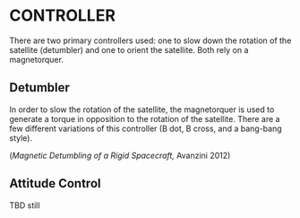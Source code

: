 # CONTROLLER
There are two primary controllers used: one to slow down the rotation of the satellite (detumbler) and one to orient the satellite. Both rely on a magnetorquer. 

## Detumbler 
In order to slow the rotation of the satellite, the magnetorquer is used to generate a torque in opposition to the rotation of the satellite. There are a few different variations of this controller (B dot, B cross, and a bang-bang style).

(*Magnetic Detumbling of a Rigid Spacecraft,* Avanzini 2012)

## Attitude Control 
TBD still